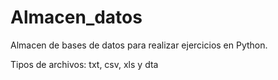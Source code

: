 # Almacen_datos

Almacen de bases de datos para realizar ejercicios en Python.

Tipos de archivos: txt, csv, xls y dta
